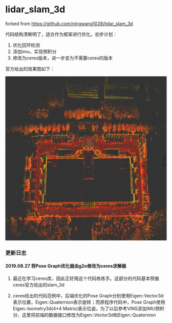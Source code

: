 # lidar_slam_3d

forked from <https://github.com/ningwang1028/lidar_slam_3d>

代码结构清晰明了，适合作为框架进行优化。初步计划：

1. 优化回环检测
2. 添加imu，实现预积分
3. 修改为ceres版本，进一步变为不需要ceres的版本

官方给出的效果图如下：

<img src="image/map.png" height="512pix" /> 

### 更新日志

#### 2019.08.27 将Pose Graph优化器由g2o修改为ceres求解器

1. 最近在学习ceres库，因此正好用这个代码练练手。这部分的代码基本照搬ceres官方给出的slam_3d

2. ceres给出的代码范例中，后端优化的Pose Graph分别使用Eigen::Vector3d表示位置，Eigen::Quaternion表示旋转；而原程序代码中，Pose Graph使用Eigen::Isometry3d(4*4 Matrix)表示位姿。为了以后参考VINS添加IMU预积分，这里将前端的数据接口修改为Eigen::Vector3d和Eigen::Quaternion